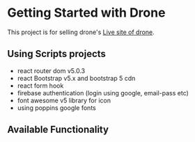 # Getting Started with Drone

This project is for selling drone's [Live site of drone](https://google.com).

## Using Scripts projects
- react router dom v5.0.3
- react Bootstrap v5.x and bootstrap 5 cdn
- react form hook
- firebase authentication (login using google, email-pass etc) 
- font awesome v5 library for icon
- using poppins google fonts

## Available Functionality